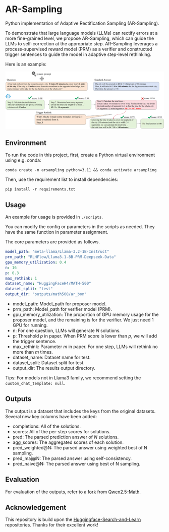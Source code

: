 # AR-Sampling
Python implementation of Adaptive Rectification Sampling (AR-Sampling).

To demonstrate that large language models (LLMs) can rectify errors at a more fine-grained level, we propose AR-Sampling, which can guide the LLMs to self-correction at the appropriate step. AR-Sampling leverages a process-supervised reward model (PRM) as a verifier and constructed trigger sentences to guide the model in adaptive step-level rethinking.

Here is an example:

![framework](./assets/framework.png)

## Environment
To run the code in this project, first, create a Python virtual environment using e.g. conda:
```
conda create -n arsampling python=3.11 && conda activate arsampling
```
Then, use the requirement list to install dependencies:

```
pip install -r requirements.txt
```

## Usage

An example for usage is provided in `./scripts`.

You can modify the config or parameters in the scripts as needed. They have the same function in parameter assignment.

The core parameters are provided as follows.

```yaml
model_path: "meta-llama/Llama-3.2-1B-Instruct" 
prm_path: "RLHFlow/Llama3.1-8B-PRM-Deepseek-Data" 
gpu_memory_utilization: 0.4 
n: 16 
p: 0.3 
max_rethink: 1 
dataset_name: "HuggingFaceH4/MATH-500" 
dataset_split: "test" 
output_dir: "outputs/math500/ar_bon" 
```

- model_path: Model_path for proposer model.
- prm_path: Model_path for verifier model (PRM).
- gpu_memory_utilization: The proportion of GPU memory usage for the proposer model, and the remaining is for the verifier. We just need 1 GPU for running.
- n: For one question, LLMs will generate $N$ solutions.
- p: Threshold $p$ in paper. When PRM score is lower than $p$, we will add the trigger sentence.
- max_rethink: Parameter $m$ in paper. For one step, LLMs will rethink no more than $m$ times.
- dataset_name: Dataset name for test.
- dataset_split: Dataset split for test.
- output_dir: The results output directory.

Tips: For models not in Llama3 family, we recommend setting the `custom_chat_template: null`.

## Outputs
The output is a dataset that includes the keys from the original datasets.  
Several new key columns have been added:
- completions: All of the solutions.
- scores: All of the per-step scores for solutions.
- pred: The parsed prediction answer of $N$ solutions.
- agg_scores: The aggregated scores of each solution.
- pred_weighted@N: The parsed answer using weighted best of N sampling.
- pred_maj@N: The parsed answer using self-consistency.
- pred_naive@N: The parsed answer using best of N sampling.

## Evaluation
For evaluation of the outputs, refer to a [fork](https://github.com/huggingface/Qwen2.5-Math) from [Qwen2.5-Math](https://github.com/QwenLM/Qwen2.5-Math).

## Acknowledgement
This repository is build upon the [Huggingface-Search-and-Learn](https://github.com/huggingface/search-and-learn) repositories. Thanks for their excellent work!
